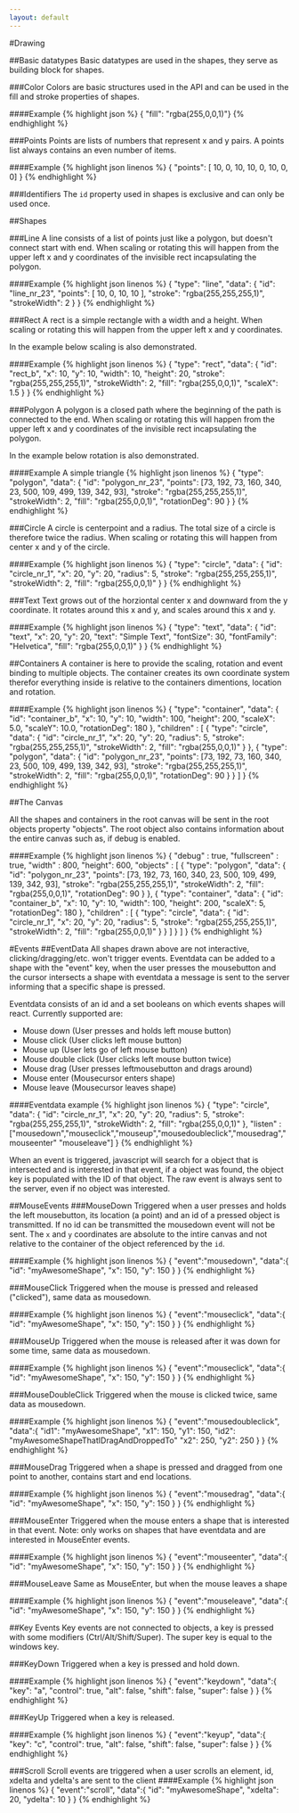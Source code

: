```yaml
---
layout: default
---
```

#Drawing

##Basic datatypes
Basic datatypes are used in the shapes, they serve as building block for shapes.

###Color
Colors are basic structures used in the API and can be used in the fill and stroke properties of shapes.

####Example
{% highlight json %}
{ "fill":  "rgba(255,0,0,1)"}
{% endhighlight %}

###Points
Points are lists of numbers that represent x and y pairs. A points list always contains an even number of items.

####Example
{% highlight json linenos %}
{ "points": [ 10, 0, 10, 10, 0, 10, 0, 0] }
{% endhighlight %}

###Identifiers
The `id` property used in shapes is exclusive and can only be used once.

##Shapes

###Line
A line consists of a list of points just like a polygon, but doesn't connect start with end. When scaling or rotating this will happen from the upper left x and y coordinates of the invisible rect incapsulating the polygon.

####Example
{% highlight json linenos %}
{
    "type": "line",
    "data": {
        "id": "line_nr_23",
        "points": [ 10, 0, 10, 10 ],
        "stroke": "rgba(255,255,255,1)",
        "strokeWidth": 2
    }
}
{% endhighlight %}

###Rect
A rect is a simple rectangle with a width and a height. When scaling or rotating this will happen from the upper left x and y coordinates.

In the example below scaling is also demonstrated.

####Example
{% highlight json linenos %}
{
    "type": "rect",
    "data": {
        "id": "rect_b",
        "x": 10,
        "y": 10,
        "width": 10,
        "height": 20,
        "stroke": "rgba(255,255,255,1)",
        "strokeWidth": 2,
        "fill": "rgba(255,0,0,1)",
        "scaleX": 1.5
    }
}
{% endhighlight %}

###Polygon
A polygon is a closed path where the beginning of the path is connected to the end. When scaling or rotating this will happen from the upper left x and y coordinates of the invisible rect incapsulating the polygon.

In the example below rotation is also demonstrated.

####Example
A simple triangle
{% highlight json linenos %}
{
    "type": "polygon",
    "data": {
        "id": "polygon_nr_23",
        "points": [73, 192, 73, 160, 340, 23, 500, 109, 499, 139, 342, 93],
        "stroke": "rgba(255,255,255,1)",
        "strokeWidth": 2,
        "fill": "rgba(255,0,0,1)",
        "rotationDeg": 90
    }
}
{% endhighlight %}


###Circle
A circle is centerpoint and a radius. The total size of a circle is therefore twice the radius. When scaling or rotating this will happen from center x and y of the circle.

####Example
{% highlight json linenos %}
{
    "type": "circle",
    "data": {
        "id": "circle_nr_1",
        "x": 20,
        "y": 20,
        "radius": 5,
        "stroke": "rgba(255,255,255,1)",
        "strokeWidth": 2,
        "fill": "rgba(255,0,0,1)"
    }
}
{% endhighlight %}


###Text
Text grows out of the horziontal center x and downward from the y coordinate. It rotates around this x and y, and scales around this x and y.

####Example
{% highlight json linenos %}
{
    "type": "text",
    "data": {
        "id": "text",
        "x": 20,
        "y": 20,
        "text": "Simple Text",
        "fontSize": 30,
        "fontFamily": "Helvetica",
        "fill": "rgba(255,0,0,1)"
    }
}
{% endhighlight %}

##Containers
A container is here to provide the scaling, rotation and event binding to multiple objects. The container creates its own coordinate system therefor everything inside is relative to the containers dimentions, location and rotation.

####Example
{% highlight json linenos %}
{
    "type": "container",
    "data": {
        "id": "container_b",
        "x": 10,
        "y": 10,
        "width": 100,
        "height": 200,
        "scaleX": 5.0,
        "scaleY": 10.0,
        "rotationDeg": 180
    },
    "children" : [
        {
            "type": "circle",
            "data": {
                "id": "circle_nr_1",
                "x": 20,
                "y": 20,
                "radius": 5,
                "stroke": "rgba(255,255,255,1)",
                "strokeWidth": 2,
                "fill": "rgba(255,0,0,1)"
            }
        },
        {
            "type": "polygon",
            "data": {
                "id": "polygon_nr_23",
                "points": [73, 192, 73, 160, 340, 23, 500, 109, 499, 139, 342, 93],
                "stroke": "rgba(255,255,255,1)",
                "strokeWidth": 2,
                "fill": "rgba(255,0,0,1)",
                "rotationDeg": 90
            }
        }
    ]
}
{% endhighlight %}

##The Canvas

All the shapes and containers in the root canvas will be sent in the root objects property "objects". The root object also contains information about the entire canvas such as, if debug is enabled.

####Example
{% highlight json linenos %}
{
    "debug" : true,
    "fullscreen" : true,
    "width" : 800,
    "height": 600,
    "objects" : [
        {
            "type": "polygon",
            "data": {
                "id": "polygon_nr_23",
                "points": [73, 192, 73, 160, 340, 23, 500, 109, 499, 139, 342, 93],
                "stroke": "rgba(255,255,255,1)",
                "strokeWidth": 2,
                "fill": "rgba(255,0,0,1)",
                "rotationDeg": 90
            }
        },
        {
            "type": "container",
            "data": {
                "id": "container_b",
                "x": 10,
                "y": 10,
                "width": 100,
                "height": 200,
                "scaleX": 5,
                "rotationDeg": 180
            },
            "children" : [
                {
                    "type": "circle",
                    "data": {
                        "id": "circle_nr_1",
                        "x": 20,
                        "y": 20,
                        "radius": 5,
                        "stroke": "rgba(255,255,255,1)",
                        "strokeWidth": 2,
                        "fill": "rgba(255,0,0,1)"
                    }
                }
            ]
        }
    ]
}
{% endhighlight %}


#Events
##EventData
All shapes drawn above are not interactive, clicking/dragging/etc. won't trigger events. Eventdata can be added to a shape with the "event" key, when the user presses the mousebutton and the cursor intersects a shape with eventdata a message is sent to the server informing that a specific shape is pressed.

Eventdata consists of an id and a set booleans on which events shapes will react. Currently supported are:
* Mouse down (User presses and holds left mouse button)
* Mouse click (User clicks left mouse button)
* Mouse up (User lets go of left mouse button)
* Mouse double click (User clicks left mouse button twice)
* Mouse drag (User presses leftmousebutton and drags around)
* Mouse enter (Mousecursor enters shape)
* Mouse leave (Mousecursor leaves shape)

####Eventdata example
{% highlight json linenos %}
{
    "type": "circle",
    "data": {
        "id": "circle_nr_1",
        "x": 20,
        "y": 20,
        "radius": 5,
        "stroke": "rgba(255,255,255,1)",
        "strokeWidth": 2,
        "fill": "rgba(255,0,0,1)"
    },
    "listen" : ["mousedown","mouseclick","mouseup","mousedoubleclick","mousedrag","mouseenter" "mouseleave"]
}
{% endhighlight %}

When an event is triggered, javascript will search for a object that is intersected and is interested in that event, if a object was found, the object key is populated with the ID of that object. The raw event is always sent to the server, even if no object was interested.

##MouseEvents
###MouseDown
Triggered when a user presses and holds the left mousebutton, its location (a point) and an id of a pressed object is transmitted. If no id can be transmitted the mousedown event will not be sent. The `x` and `y` coordinates are absolute to the intire canvas and not relative to the container of the object referenced by the `id`.

####Example
{% highlight json linenos %}
{
    "event":"mousedown",
    "data":{
        "id": "myAwesomeShape",
        "x": 150,
        "y": 150
    }
}
{% endhighlight %}

###MouseClick
Triggered when the mouse is pressed and released ("clicked"), same data as mousedown.

####Example
{% highlight json linenos %}
{
    "event":"mouseclick",
    "data":{
        "id": "myAwesomeShape",
        "x": 150,
        "y": 150
    }
}
{% endhighlight %}

###MouseUp
Triggered when the mouse is released after it was down for some time, same data as mousedown.

####Example
{% highlight json linenos %}
{
    "event":"mouseclick",
    "data":{
        "id": "myAwesomeShape",
        "x": 150,
        "y": 150
    }
}
{% endhighlight %}

###MouseDoubleClick
Triggered when the mouse is clicked twice, same data as mousedown.

####Example
{% highlight json linenos %}
{
    "event":"mousedoubleclick",
    "data":{
        "id1": "myAwesomeShape",
        "x1": 150,
        "y1": 150,
        "id2": "myAwesomeShapeThatIDragAndDroppedTo"
        "x2": 250,
        "y2": 250
    }
}
{% endhighlight %}

###MouseDrag
Triggered when a shape is pressed and dragged from one point to another, contains start and end locations.

####Example
{% highlight json linenos %}
{
    "event":"mousedrag",
    "data":{
        "id": "myAwesomeShape",
        "x": 150,
        "y": 150
    }
}
{% endhighlight %}

###MouseEnter
Triggered when the mouse enters a shape that is interested in that event. Note: only works on shapes that have eventdata and are interested in MouseEnter events.

####Example
{% highlight json linenos %}
{
    "event":"mouseenter",
    "data":{
        "id": "myAwesomeShape",
        "x": 150,
        "y": 150
    }
}
{% endhighlight %}

###MouseLeave
Same as MouseEnter, but when the mouse leaves a shape

####Example
{% highlight json linenos %}
{
    "event":"mouseleave",
    "data":{
        "id": "myAwesomeShape",
        "x": 150,
        "y": 150
    }
}
{% endhighlight %}

##Key Events
Key events are not connected to objects, a key is pressed with some modifiers (Ctrl/Alt/Shift/Super). The super key is equal to the windows key.

###KeyDown
Triggered when a key is pressed and hold down.

####Example
{% highlight json linenos %}
{
    "event":"keydown",
    "data":{
        "key": "a",
        "control": true,
        "alt": false,
        "shift": false,
        "super": false
    }
}
{% endhighlight %}

###KeyUp
Triggered when a key is released.

####Example
{% highlight json linenos %}
{
    "event":"keyup",
    "data":{
        "key": "c",
        "control": true,
        "alt": false,
        "shift": false,
        "super": false
    }
}
{% endhighlight %}

###Scroll
Scroll events are triggered when a user scrolls an element, id, xdelta and ydelta's are sent to the client
####Example
{% highlight json linenos %}
{
    "event":"scroll",
    "data":{
        "id": "myAwesomeShape",
        "xdelta": 20,
        "ydelta": 10
    }
}
{% endhighlight %}
